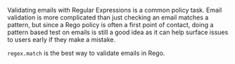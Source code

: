 <!-- markdownlint-disable MD041 -->
Validating emails with Regular Expressions is a common policy task. Email validation
is more complicated than just checking an email matches a pattern, but since a Rego
policy is often a first point of contact, doing a pattern based test on emails is
still a good idea as it can help surface issues to users early if they make a mistake.

`regex.match` is the best way to validate emails in Rego.
